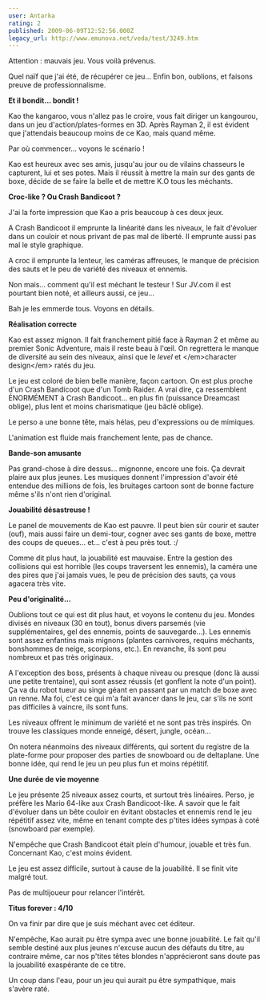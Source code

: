 ```yaml
---
user: Antarka
rating: 2
published: 2009-06-09T12:52:56.000Z
legacy_url: http://www.emunova.net/veda/test/3249.htm
---
```

Attention : mauvais jeu. Vous voilà prévenus.  

  

Quel naïf que j'ai été, de récupérer ce jeu... Enfin bon, oublions, et faisons preuve de professionnalisme.  

  

**Et il bondit... bondit !**  

  

Kao the kangaroo, vous n'allez pas le croire, vous fait diriger un kangourou, dans un jeu d'action/plates-formes en 3D. Après Rayman 2, il est évident que j'attendais beaucoup moins de ce Kao, mais quand même.  

  

Par où commencer... voyons le scénario !  

  

Kao est heureux avec ses amis, jusqu'au jour ou de vilains chasseurs le capturent, lui et ses potes. Mais il réussit à mettre la main sur des gants de boxe, décide de se faire la belle et de mettre K.O tous les méchants.  

  

**Croc-like ? Ou Crash Bandicoot ?**  

  

J'ai la forte impression que Kao a pris beaucoup à ces deux jeux.  

  

A Crash Bandicoot il emprunte la linéarité dans les niveaux, le fait d'évoluer dans un couloir et nous privant de pas mal de liberté. Il emprunte aussi pas mal le style graphique.  

  

A croc il emprunte la lenteur, les caméras affreuses, le manque de précision des sauts et le peu de variété des niveaux et ennemis.  

  

Non mais... comment qu'il est méchant le testeur ! Sur JV.com il est pourtant bien noté, et ailleurs aussi, ce jeu...  

  

Bah je les emmerde tous. Voyons en détails.  

  

**Réalisation correcte**  

  

Kao est assez mignon. Il fait franchement pitié face à Rayman 2 et même au premier Sonic Adventure, mais il reste beau à l'œil. On regrettera le manque de diversité au sein des niveaux, ainsi que le _level_ et </em\>character design</em\> ratés du jeu.  

  

Le jeu est coloré de bien belle manière, façon cartoon. On est plus proche d'un Crash Bandicoot que d'un Tomb Raider. A vrai dire, ça ressemblent ÉNORMÉMENT à Crash Bandicoot... en plus fin (puissance Dreamcast oblige), plus lent et moins charismatique (jeu bâclé oblige).  

  

Le perso a une bonne tête, mais hélas, peu d'expressions ou de mimiques.  

  

L'animation est fluide mais franchement lente, pas de chance.  

  

**Bande-son amusante**  

  

Pas grand-chose à dire dessus... mignonne, encore une fois. Ça devrait plaire aux plus jeunes. Les musiques donnent l'impression d'avoir été entendue des millions de fois, les bruitages cartoon sont de bonne facture même s'ils n'ont rien d'original.  

  

**Jouabilité désastreuse !**  

  

Le panel de mouvements de Kao est pauvre. Il peut bien sûr courir et sauter (ouf), mais aussi faire un demi-tour, cogner avec ses gants de boxe, mettre des coups de queues... et... c'est à peu près tout. :/  

  

Comme dit plus haut, la jouabilité est mauvaise. Entre la gestion des collisions qui est horrible (les coups traversent les ennemis), la caméra une des pires que j'ai jamais vues, le peu de précision des sauts, ça vous agacera très vite.  

  

**Peu d'originalité...**  

  

Oublions tout ce qui est dit plus haut, et voyons le contenu du jeu. Mondes divisés en niveaux (30 en tout), bonus divers parsemés (vie supplémentaires, gel des ennemis, points de sauvegarde...). Les ennemis sont assez enfantins mais mignons (plantes carnivores, requins méchants, bonshommes de neige, scorpions, etc.). En revanche, ils sont peu nombreux et pas très originaux.  

  

A l'exception des boss, présents à chaque niveau ou presque (donc là aussi une petite trentaine), qui sont assez réussis (et gonflent la note d'un point). Ça va du robot tueur au singe géant en passant par un match de boxe avec un renne. Ma foi, c'est ce qui m'a fait avancer dans le jeu, car s'ils ne sont pas difficiles à vaincre, ils sont funs.  

  

Les niveaux offrent le minimum de variété et ne sont pas très inspirés. On trouve les classiques monde enneigé, désert, jungle, océan...  

  

On notera néanmoins des niveaux différents, qui sortent du registre de la plate-forme pour proposer des parties de snowboard ou de deltaplane. Une bonne idée, qui rend le jeu un peu plus fun et moins répétitif.  

  

**Une durée de vie moyenne**  

  

Le jeu présente 25 niveaux assez courts, et surtout très linéaires. Perso, je préfère les Mario 64-like aux Crash Bandicoot-like. A savoir que le fait d'évoluer dans un bête couloir en évitant obstacles et ennemis rend le jeu répétitif assez vite, même en tenant compte des p'tites idées sympas à coté (snowboard par exemple).  

  

N'empêche que Crash Bandicoot était plein d'humour, jouable et très fun. Concernant Kao, c'est moins évident.  

  

Le jeu est assez difficile, surtout à cause de la jouabilité. Il se finit vite malgré tout.  

  

Pas de multijoueur pour relancer l'intérêt.  

  

**Titus forever : 4/10**  

  

On va finir par dire que je suis méchant avec cet éditeur.  

  

N'empêche, Kao aurait pu être sympa avec une bonne jouabilité. Le fait qu'il semble destiné aux plus jeunes n'excuse aucun des défauts du titre, au contraire même, car nos p'tites têtes blondes n'apprécieront sans doute pas la jouabilité exaspérante de ce titre.  

  

Un coup dans l'eau, pour un jeu qui aurait pu être sympathique, mais s'avère raté.